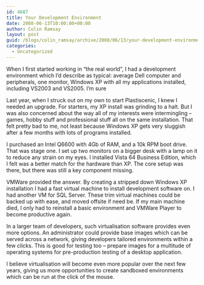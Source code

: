 ```yaml
---
id: 4687
title: Your Development Environment
date: 2008-06-13T10:00:00+00:00
author: Colin Ramsay
layout: post
guid: /blogs/colin_ramsay/archive/2008/06/13/your-development-environment.aspx
categories:
  - Uncategorized
---
```

When I first started working in &#8220;the real world&#8221;, I had a development environment which I&#8217;d describe as typical: average Dell computer and peripherals, one monitor, Windows XP with all my applications installed, including VS2003 and VS2005. I&#8217;m sure

Last year, when I struck out on my own to start Plastiscenic, I knew I needed an upgrade. For starters, my XP install was grinding to a halt. But I was also concerned about the way all of my interests were intermingling &#8211; games, hobby stuff and professional stuff all on the same installation. That felt pretty bad to me, not least because Windows XP gets very sluggish after a few months with lots of programs installed.

I purchased an Intel Q6600 with 4Gb of RAM, and a 10k RPM boot drive. That was stage one. I set up two monitors on a bigger desk with a lamp on it to reduce any strain on my eyes. I installed Vista 64 Business Edition, which I felt was a better match for the hardware than XP. The core setup was there, but there was still a key component missing.

VMWare provided the answer. By creating a stripped down Windows XP installation I had a fast virtual machine to install development software on. I had another VM for SQL Server. These trim virtual machines could be backed up with ease, and moved offsite if need be. If my main machine died, I only had to reinstall a basic environment and VMWare Player to become productive again.

In a larger team of developers, such virtualisation software provides even more options. An administrator could provide base images which can be served across a network, giving developers tailored environments within a few clicks. This is good for testing too &#8211; prepare images for a multitude of operating systems for pre-production testing of a desktop application.

I believe virtualisation will become even more popular over the next few years, giving us more opportunities to create sandboxed environments which can be run at the click of the mouse.&nbsp;
